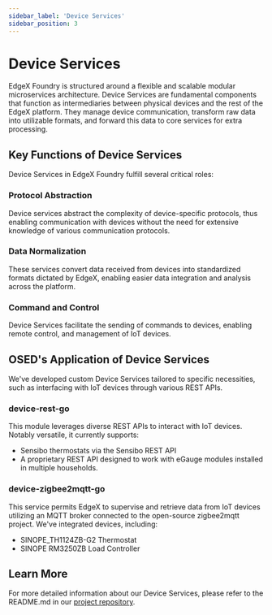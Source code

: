 ```yaml
---
sidebar_label: 'Device Services'
sidebar_position: 3
---
```


# Device Services

EdgeX Foundry is structured around a flexible and scalable modular microservices architecture. Device Services are fundamental components that function as intermediaries between physical devices and the rest of the EdgeX platform. They manage device communication, transform raw data into utilizable formats, and forward this data to core services for extra processing.

## Key Functions of Device Services

Device Services in EdgeX Foundry fulfill several critical roles:

### Protocol Abstraction
Device services abstract the complexity of device-specific protocols, thus enabling communication with devices without the need for extensive knowledge of various communication protocols.

### Data Normalization
These services convert data received from devices into standardized formats dictated by EdgeX, enabling easier data integration and analysis across the platform.

### Command and Control
Device Services facilitate the sending of commands to devices, enabling remote control, and management of IoT devices.

## OSED's Application of Device Services

We've developed custom Device Services tailored to specific necessities, such as interfacing with IoT devices through various REST APIs.

### device-rest-go
This module leverages diverse REST APIs to interact with IoT devices. Notably versatile, it currently supports:
- Sensibo thermostats via the Sensibo REST API
- A proprietary REST API designed to work with eGauge modules installed in multiple households.

### device-zigbee2mqtt-go
This service permits EdgeX to supervise and retrieve data from IoT devices utilizing an MQTT broker connected to the open-source zigbee2mqtt project. We've integrated devices, including:
- SINOPE_TH1124ZB-G2 Thermostat
- SINOPE RM3250ZB Load Controller

## Learn More

For more detailed information about our Device Services, please refer to the README.md in our [project repository](https://gitlab.com/hydropersonal/poctes/edge/edgex).